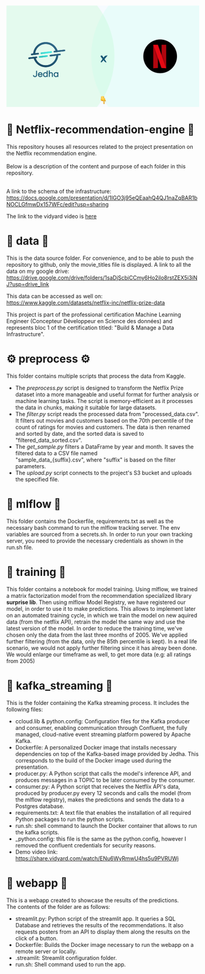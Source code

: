 ![Screenshot](jedhaXnetflix.png)
# 🍿 Netflix-recommendation-engine 🍿
This repository houses all resources related to the project presentation on the Netflix recommendation engine.
<br><br>
Below is a description of the content and purpose of each folder in this repository.<br><br>

A link to the schema of the infrastructure:
https://docs.google.com/presentation/d/1IGO3j95eQEaahQ4QJ1naZqBAR1bNOCLGfmwDx157WFc/edit?usp=sharing

The link to the vidyard video is [here](https://share.vidyard.com/watch/JRMe9NtN5ippc2vo5iEynb?)

# 💾 data 💾
This is the data source folder. For convenience, and to be able to push the repository to github, only the movie_titles file is displayed.
A link to all the data on my google drive:
https://drive.google.com/drive/folders/1saDjScbiCCmy6Ho2ilo8rstZEX5i3iNJ?usp=drive_link

This data can be accessed as well on:
https://www.kaggle.com/datasets/netflix-inc/netflix-prize-data

This project is part of the professional certification Machine Learning Engineer (Concepteur Développeur en Science des données) and represents bloc 1 of the certification titled: "Build & Manage a Data Infrastructure".

# ⚙️ preprocess ⚙️ 
This folder contains multiple scripts that process the data from Kaggle.
- The *preprocess.py* script is designed to transform the Netflix Prize dataset into a more manageable and useful format for further analysis or machine learning tasks. The script is memory-efficient as it processes the data in chunks, making it suitable for large datasets.
- The *filter.py* script reads the processed data from "processed_data.csv". It filters out movies and customers based on the 70th percentile of the count of ratings for movies and customers. The data is then renamed and sorted by date, and the sorted data is saved to "filtered_data_sorted.csv".
- The *get_sample.py* filters a DataFrame by year and month. It saves the filtered data to a CSV file named    
"sample_data_{suffix}.csv", where "suffix" is based on the filter parameters.
- The *upload.py* script connects to the project's S3 bucket and uploads the specified file.

# 🚀 mlflow 🚀
This folder contains the Dockerfile, requirements.txt as well as the necessary bash command to run the mlflow tracking server. The env variables are sourced from a secrets.sh.
In order to run your own tracking server, you need to provide the necessary credentials as shown in the run.sh file.

# 🧠 training 🧠 
This folder contains a notebook for model training.
Using mlflow, we trained a matrix factorization model from the recommendation specialized library **surprise lib**. Then using mlflow Model Registry, we have registered our model, in order to use it to make predictions.
This allows to implement later on an automated training cycle, in which we train the model on new aquired data (from the netflix API), retrain the model the same way and use the latest version of the model.
In order to reduce the training time, we've chosen only the data from the last three months of 2005. We've applied further filtering (from the data, only the 85th percentile is kept).
In a real life scenario, we would not apply further filtering since it has alreay been done. We would enlarge our timeframe as well, to get more data (e.g: all ratings from 2005)

# 📡 kafka_streaming 📡 
This is the folder containing the Kafka streaming process. It includes the following files:
- ccloud.lib & python.config: Configuration files for the Kafka producer and consumer, enabling communication through Confluent, the fully managed, cloud-native event streaming platform powered by Apache Kafka.
- Dockerfile: A personalized Docker image that installs necessary dependencies on top of the Kafka-based image provided by Jedha. This corresponds to the build of the Docker image used during the presentation.
- producer.py: A Python script that calls the model's inference API, and produces messages in a TOPIC to be later consumed by the consumer.
- consumer.py: A Python script that receives the Netflix API's data, produced by producer.py every 12 seconds and calls the model (from the mlflow registry), makes the predictions and sends the data to a Postgres database.
- requirements.txt: A text file that enables the installation of all required Python packages to run the python scripts.
- run.sh: shell command to launch the Docker container that allows to run the kafka scripts.
- _python.config: this file is the same as the python.config, however I removed the confluent credentials for security reasons.
- Demo video link: https://share.vidyard.com/watch/ENu6WyRmwU4hs5u9PVRUWj

# 🚀 webapp 🚀
This is a webapp created to showcase the results of the predictions.<br>
The contents of the folder are as follows:
- streamlit.py: Python script of the streamlit app. It queries a SQL Database and retrieves the results of the recommendations. It also requests posters from an API to display them along the results on the click of a button.
- Dockerfile: Builds the Docker image necessary to run the webapp on a remote server or locally.
- .streamlit: Streamlit configuration folder.
- run.sh: Shell command used to run the app.